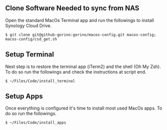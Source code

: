## Clone Software Needed to sync from NAS
Open the standard MacOs Terminal app and run the followings to install Synology Cloud Drive.
```
$ git clone git@github-gorino:gorino/macos-config.git macos-config; macos-config/csd_get.sh
```

##  Setup Terminal
Next step is to restore the terminal app (iTerm2) and the shell (Oh My Zsh). To do so run the followings and check the instructions at script end.
```
$ ~/Files/Code/install_terminal
```

## Setup Apps
Once everything is configured it's time to install most used MacOs apps. To do so run the followings.
```
$ ~/Files/Code/install_apps
```
